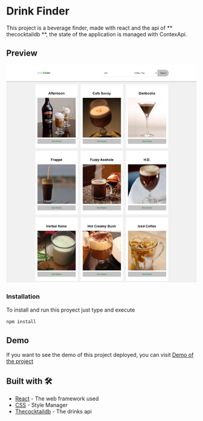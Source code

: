 # Drink Finder

This project is a beverage finder, made with react and the api of
** thecocktaildb **,
the state of the application is managed with ContexApi.

## Preview

![](/drinkfinder.png)

### Installation
To install and run this proyect just type and execute
```bash
npm install
```

## Demo 

If you want to see the demo of this project deployed, you can visit [Demo of the project](https://lt-drinkfinder.netlify.app/)

## Built with 🛠️

* [React](https://es.reactjs.org/) - The web framework used
* [CSS](https://developer.mozilla.org/es/docs/Web/CSS) - Style Manager
* [Thecocktaildb](https://www.thecocktaildb.com/api.php) - The drinks api